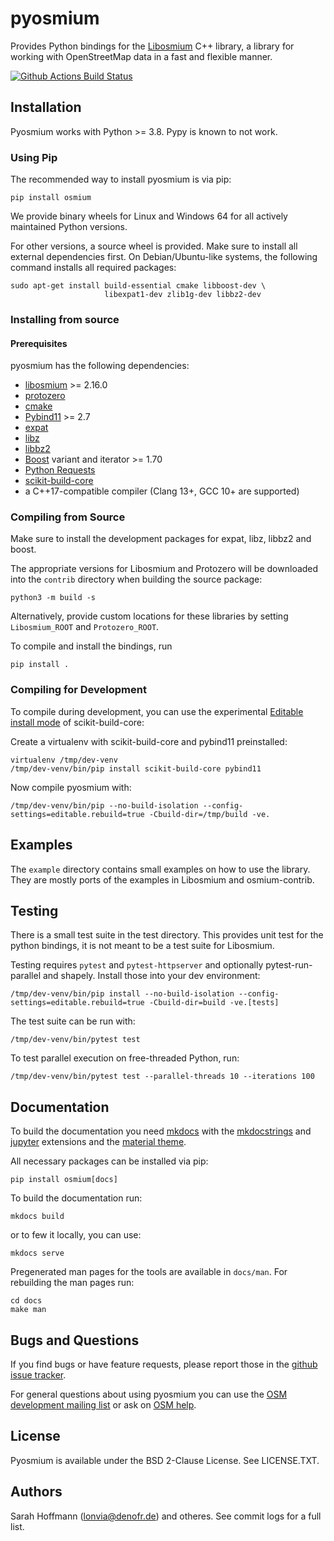# pyosmium

Provides Python bindings for the [Libosmium](https://github.com/osmcode/libosmium) C++
library, a library for working with OpenStreetMap data in a fast and flexible
manner.

[![Github Actions Build Status](https://github.com/osmcode/pyosmium/workflows/CI/badge.svg)](https://github.com/osmcode/pyosmium/actions?query=workflow%3ACI)

## Installation

Pyosmium works with Python >= 3.8. Pypy is known to not work.

### Using Pip

The recommended way to install pyosmium is via pip:

    pip install osmium

We provide binary wheels for Linux and Windows 64 for all actively
maintained Python versions.

For other versions, a source wheel is provided. Make sure to install all
external dependencies first. On Debian/Ubuntu-like systems, the following
command installs all required packages:

    sudo apt-get install build-essential cmake libboost-dev \
                         libexpat1-dev zlib1g-dev libbz2-dev


### Installing from source

#### Prerequisites

pyosmium has the following dependencies:

 * [libosmium](https://github.com/osmcode/libosmium) >= 2.16.0
 * [protozero](https://github.com/mapbox/protozero)
 * [cmake](https://cmake.org/)
 * [Pybind11](https://github.com/pybind/pybind11) >= 2.7
 * [expat](https://libexpat.github.io/)
 * [libz](https://www.zlib.net/)
 * [libbz2](https://www.sourceware.org/bzip2/)
 * [Boost](https://www.boost.org/) variant and iterator >= 1.70
 * [Python Requests](https://docs.python-requests.org/)
 * [scikit-build-core](https://scikit-build-core.readthedocs.io)
 * a C++17-compatible compiler (Clang 13+, GCC 10+ are supported)

### Compiling from Source

Make sure to install the development packages for expat, libz, libbz2
and boost.

The appropriate versions for Libosmium and Protozero will be downloaded into
the `contrib` directory when building the source package:

    python3 -m build -s

Alternatively, provide custom locations for these libraries by setting
`Libosmium_ROOT` and `Protozero_ROOT`.

To compile and install the bindings, run

    pip install .

### Compiling for Development

To compile during development, you can use the experimental
[Editable install mode](https://scikit-build-core.readthedocs.io/en/latest/configuration/index.html#editable-installs)
of scikit-build-core:

Create a virtualenv with scikit-build-core and pybind11 preinstalled:

    virtualenv /tmp/dev-venv
    /tmp/dev-venv/bin/pip install scikit-build-core pybind11

Now compile pyosmium with:

    /tmp/dev-venv/bin/pip --no-build-isolation --config-settings=editable.rebuild=true -Cbuild-dir=/tmp/build -ve.


## Examples

The `example` directory contains small examples on how to use the library.
They are mostly ports of the examples in Libosmium and osmium-contrib.


## Testing

There is a small test suite in the test directory. This provides unit
test for the python bindings, it is not meant to be a test suite for Libosmium.

Testing requires `pytest` and `pytest-httpserver` and optionally
pytest-run-parallel and shapely. Install those into your dev environment:

    /tmp/dev-venv/bin/pip install --no-build-isolation --config-settings=editable.rebuild=true -Cbuild-dir=build -ve.[tests]

The test suite can be run with:

    /tmp/dev-venv/bin/pytest test

To test parallel execution on free-threaded Python, run:

    /tmp/dev-venv/bin/pytest test --parallel-threads 10 --iterations 100


## Documentation

To build the documentation you need [mkdocs](https://www.mkdocs.org/)
with the [mkdocstrings](https://mkdocstrings.github.io/)
and [jupyter](https://github.com/danielfrg/mkdocs-jupyter) extensions
and the [material theme](https://squidfunk.github.io/mkdocs-material/).

All necessary packages can be installed via pip:

    pip install osmium[docs]

To build the documentation run:

    mkdocs build

or to few it locally, you can use:

    mkdocs serve

Pregenerated man pages for the tools are available in `docs/man`. For rebuilding
the man pages run:

    cd docs
    make man

## Bugs and Questions

If you find bugs or have feature requests, please report those in the
[github issue tracker](https://github.com/osmcode/pyosmium/issues/).

For general questions about using pyosmium you can use the
[OSM development mailing list](https://lists.openstreetmap.org/listinfo/dev)
or ask on [OSM help](https://help.openstreetmap.org/).

## License

Pyosmium is available under the BSD 2-Clause License. See LICENSE.TXT.

## Authors

Sarah Hoffmann (lonvia@denofr.de) and otheres. See commit logs for a full
list.
